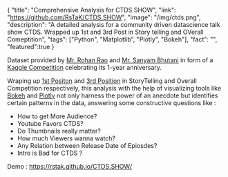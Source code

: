 {
  "title": "Comprehensive Analysis for CTDS.SHOW",
  "link": "https://github.com/RsTaK/CTDS.SHOW",
  "image": "/img/ctds.png",
  "description": "A detailed analysis for a community driven datascience talk show CTDS. Wrapped up 1st and 3rd Post in Story telling and OVerall Comeptition",
  "tags": ["Python", "Matplotlib", "Plotly", "Bokeh"],
  "fact": "",
  "featured":true
}

Dataset provided by [Mr. Rohan Rao](https://www.kaggle.com/rohanrao) and [Mr. Sanyam Bhutani](https://www.kaggle.com/init27) in form of a [Kaggle Competition](https://www.kaggle.com/rohanrao/chai-time-data-science) celebrating its 1-year anniversary.

Wraping up [1st Positon](https://www.kaggle.com/init27/ctds-show-milestones) and [3rd Position](https://www.kaggle.com/init27/ctds-show-milestones) in StoryTelling and Overall Competition respectively,
this analysis with the help of visualizing tools like [Bokeh](https://bokeh.org/) and [Plotly](https://plotly.com/) not only harness the power of an anecdote but identifies certain patterns in the data, answering some constructive questions like :
* How to get More Audience?
* Youtube Favors CTDS?
* Do Thumbnails really matter?
* How much Viewers wanna watch?
* Any Relation between Release Date of Epiosdes?
* Intro is Bad for CTDS ?

Demo : https://rstak.github.io/CTDS.SHOW/